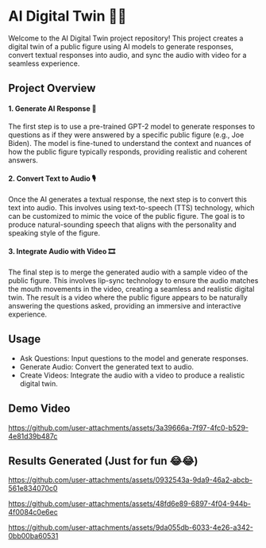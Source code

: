 # <h1>AI Digital Twin 🎥🤖</h1>
Welcome to the AI Digital Twin project repository! This project creates a digital twin of a public figure using AI models to generate responses, convert textual responses into audio, and sync the audio with video for a seamless experience.

## Project Overview
#### 1. Generate AI Response 🧠
The first step is to use a pre-trained GPT-2 model to generate responses to questions as if they were answered by a specific public figure (e.g., Joe Biden). The model is fine-tuned to understand the context and nuances of how the public figure typically responds, providing realistic and coherent answers.

#### 2. Convert Text to Audio 🎙️
Once the AI generates a textual response, the next step is to convert this text into audio. This involves using text-to-speech (TTS) technology, which can be customized to mimic the voice of the public figure. The goal is to produce natural-sounding speech that aligns with the personality and speaking style of the figure.

#### 3. Integrate Audio with Video 🎞️
The final step is to merge the generated audio with a sample video of the public figure. This involves lip-sync technology to ensure the audio matches the mouth movements in the video, creating a seamless and realistic digital twin. The result is a video where the public figure appears to be naturally answering the questions asked, providing an immersive and interactive experience.

## Usage 
- Ask Questions: Input questions to the model and generate responses.
- Generate Audio: Convert the generated text to audio.
- Create Videos: Integrate the audio with a video to produce a realistic digital twin.

## Demo Video

https://github.com/user-attachments/assets/3a39666a-7f97-4fc0-b529-4e81d39b487c


## Results Generated (Just for fun 😂😂)

https://github.com/user-attachments/assets/0932543a-9da9-46a2-abcb-561e834070c0


https://github.com/user-attachments/assets/48fd6e89-6897-4f04-944b-4f0084c0e6ec


https://github.com/user-attachments/assets/9da055db-6033-4e26-a342-0bb00ba60531







